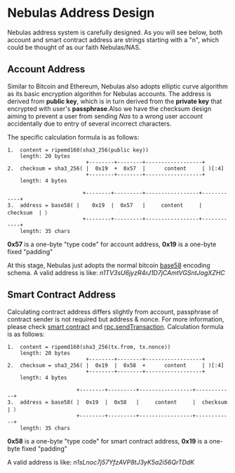 # Nebulas Address Design

Nebulas address system is carefully designed. As you will see below, both account and smart contract address are strings starting with a "n", which could be thought of as our faith Nebulas/NAS.

## Account Address

Similar to Bitcoin and Ethereum, Nebulas also adopts elliptic curve algorithm as its basic encryption algorithm for Nebulas accounts. The address is derived from **public key**, which is in turn derived from the **private key** that encrypted with user's **passphrase**.Also we have the checksum design aiming to prevent a user from sending _Nas_ to a wrong user account accidentally due to entry of several incorrect characters.

The specific calculation formula is as follows:

```text
1.  content = ripemd160(sha3_256(public key))
    length: 20 bytes
                         +--------+--------+------------------+
2.  checksum = sha3_256( |  0x19  +  0x57  |      content     | )[:4]
                         +--------+--------+------------------+
    length: 4 bytes

                        +--------+---------+-----------------+------------+
3.  address = base58( |    0x19  |  0x57   |     content     |  checksum  | ）
                        +--------+---------+-----------------+------------+
    length: 35 chars
```

**0x57** is a one-byte "type code" for account address, **0x19** is a one-byte fixed "padding"

At this stage, Nebulas just adopts the normal bitcoin [base58](https://en.wikipedia.org/wiki/Base58) encoding schema. A valid address is like: _n1TV3sU6jyzR4rJ1D7jCAmtVGSntJagXZHC_

## Smart Contract Address

Calculating contract address differs slightly from account, passphrase of contract sender is not required but address & nonce. For more information, please check [smart contract](../tutorials/03-smart-contracts-javascript.md) and [rpc.sendTransaction](../dapp-development/rpc/README.html#sendtransaction). Calculation formula is as follows:

```text
1.  content = ripemd160(sha3_256(tx.from, tx.nonce))
    length: 20 bytes
                         +--------+--------+------------------+
2.  checksum = sha3_256( |  0x19  |  0x58  +      content     | )[:4]
                         +--------+--------+------------------+
    length: 4 bytes

                      +--------+---------+-----------------+------------+
3.  address = base58( |  0x19  |  0x58   |     content     |  checksum  | ）
                      +--------+---------+-----------------+------------+
    length: 35 chars
```

**0x58** is a one-byte "type code" for smart contract address, **0x19** is a one-byte fixed "padding"

A valid address is like: _n1sLnoc7j57YfzAVP8tJ3yK5a2i56QrTDdK_

